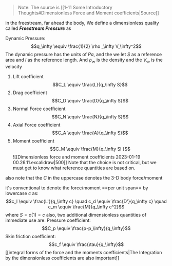 > Note: The source is [[1-11 Some Introductory Thoughts#Dimensionless Force and Moment coefficients|Source]]

in the freestream, far ahead the body, We define a dimensionless quality called ***Freestream Pressure*** as

Dynamic Pressure: 
$$q_\infty \equiv \frac{1}{2} \rho _\infty V_\infty^2$$
The dynamic pressure has the units of $Pa$, and the we let $S$ as a reference area and $l$ as the reference length. And $\rho_\infty$ is the density and the $V_\infty$ is the velocity

1. Lift coefficient
$$C_L \equiv \frac{L}{q_\infty S}$$
2. Drag coefficient
$$C_D \equiv \frac{D}{q_\infty S}$$
3. Normal Force coefficient
$$C_N \equiv \frac{N}{q_\infty S}$$
4. Axial Force coefficient
$$C_A \equiv \frac{A}{q_\infty S}$$
5. Moment coefficient
$$C_M \equiv \frac{M}{q_\infty Sl }$$
![[Dimensionless force and moment coefficients 2023-01-19 00.26.11.excalidraw|500]]
Note that the choice is not critical, but we must get to know what reference quantities are based on. 

also note that the $C$ in the uppercase denotes the 3-D body force/moment 

it's conventional to denote the force/moment ==per unit span== by lowercase $c$ as: 
$$c_l \equiv \frac{L'}{q_\infty c} \quad c_d \equiv \frac{D'}{q_\infty c} \quad c_m \equiv \frac{M}{q_\infty c^2}$$
where $S = c(1) =c$
also, two additional dimensionless quantities of immediate use are:
Pressure coefficient: 
$$C_p \equiv \frac{p-p_\infty}{q_\infty}$$
Skin friction coefficient:
$$c_f \equiv \frac{\tau}{q_\infty}$$
[[integral forms of the force and the moments coefficients|The Integration by the dimensionless coefficients are also important]]
